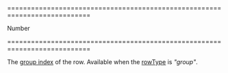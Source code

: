 ===========================================================================
<!--type-->Number<!--/type-->
===========================================================================

<!--shortDescription-->
The [group index](/Documentation/Guide/Widgets/DataGrid/Grouping/#API/Group_Index_and_Key) of the row. Available when the [rowType](/Documentation/ApiReference/UI_Widgets/dxDataGrid/Row/#rowType) is *"group"*.
<!--/shortDescription-->

<!--fullDescription-->

<!--/fullDescription-->